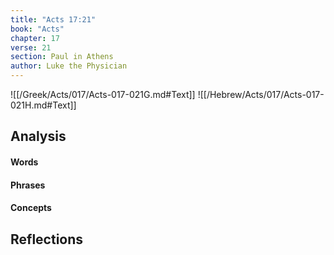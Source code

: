 ```yaml
---
title: "Acts 17:21"
book: "Acts"
chapter: 17
verse: 21
section: Paul in Athens
author: Luke the Physician
---
```

![[/Greek/Acts/017/Acts-017-021G.md#Text]]
![[/Hebrew/Acts/017/Acts-017-021H.md#Text]]

## Analysis

#### Words

#### Phrases

#### Concepts

## Reflections
